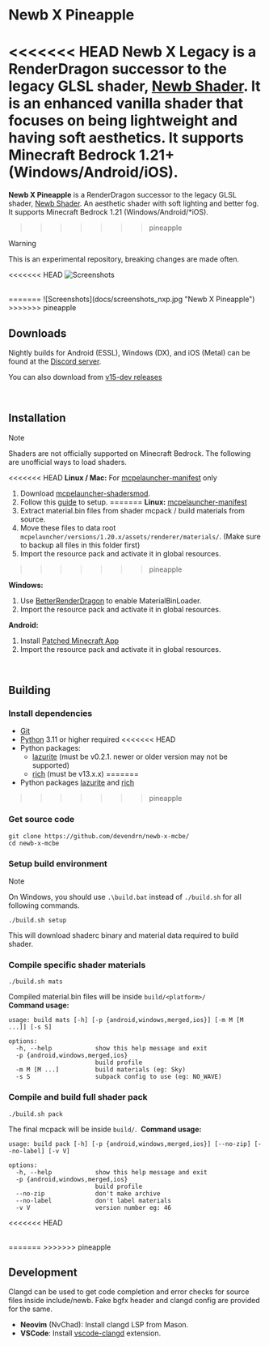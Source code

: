 # Newb X Pineapple

<<<<<<< HEAD
**Newb X Legacy** is a RenderDragon successor to the legacy GLSL shader, [Newb Shader](https://github.com/devendrn/newb-shader-mcbe). It is an enhanced vanilla shader that focuses on being lightweight and having soft aesthetics. It supports Minecraft Bedrock 1.21+ (Windows/Android/iOS).
=======
**Newb X Pineapple** is a RenderDragon successor to the legacy GLSL shader, [Newb Shader](https://github.com/devendrn/newb-shader-mcbe). An aesthetic shader with soft lighting and better fog. It supports Minecraft Bedrock 1.21 (Windows/Android/*iOS).
>>>>>>> pineapple

> [!WARNING]
> This is an experimental repository, breaking changes are made often.

<<<<<<< HEAD
![Screenshots](docs/screenshots.jpg "Newb X Legacy 15.47, MCBE 1.21.0")

<br>
=======
![Screenshots](docs/screenshots_nxp.jpg "Newb X Pineapple")
>>>>>>> pineapple

## Downloads

Nightly builds for Android (ESSL), Windows (DX), and iOS (Metal) can be found at the [Discord server](https://discord.gg/newb-community-844591537430069279).

You can also download from [v15-dev releases](https://github.com/devendrn/newb-x-mcbe/releases/tag/v15-dev)

<br>

## Installation

> [!NOTE]
> Shaders are not officially supported on Minecraft Bedrock. The following are unofficial ways to load shaders.

<<<<<<< HEAD
**Linux / Mac:** For [mcpelauncher-manifest](https://mcpelauncher.readthedocs.io/en/latest/getting_started/index.html) only
1. Download [mcpelauncher-shadersmod](https://github.com/GameParrot/mcpelauncher-shadersmod/releases/latest).
2. Follow this [guide](https://faizul118.github.io/guides/shadersmodinstallation) to setup.
=======
**Linux:** [mcpelauncher-manifest](https://github.com/minecraft-linux/mcpelauncher-ui-manifest)
1. Extract material.bin files from shader mcpack / build materials from source.
2. Move these files to data root `mcpelauncher/versions/1.20.x/assets/renderer/materials/`. (Make sure to backup all files in this folder first)
3. Import the resource pack and activate it in global resources.
>>>>>>> pineapple

**Windows:**
1. Use [BetterRenderDragon](https://github.com/ddf8196/BetterRenderDragon) to enable MaterialBinLoader.
2. Import the resource pack and activate it in global resources.

**Android:**
1. Install [Patched Minecraft App](https://devendrn.github.io/renderdragon-shaders/shaders/installation/android#using-patch-app)
2. Import the resource pack and activate it in global resources.

<br>

## Building

### Install dependencies
- [Git](https://git-scm.com/)
- [Python](https://www.python.org/) 3.11 or higher required
<<<<<<< HEAD
- Python packages:
  - [lazurite](https://veka0.github.io/lazurite/#installation) (must be v0.2.1. newer or older version may not be supported)
  - [rich](https://rich.readthedocs.io/en/stable/introduction.html#installation) (must be v13.x.x)
=======
- Python packages [lazurite](https://veka0.github.io/lazurite/#installation) and [rich](https://rich.readthedocs.io/en/stable/introduction.html#installation)
>>>>>>> pineapple

### Get source code
```
git clone https://github.com/devendrn/newb-x-mcbe/
cd newb-x-mcbe
```

### Setup build environment
> [!NOTE]
> On Windows, you should use `.\build.bat` instead of `./build.sh` for all following commands. 
```
./build.sh setup
```
This will download shaderc binary and material data required to build shader.

### Compile specific shader materials
```
./build.sh mats
```  
Compiled material.bin files will be inside `build/<platform>/`  
**Command usage:**
```
usage: build mats [-h] [-p {android,windows,merged,ios}] [-m M [M ...]] [-s S]

options:
  -h, --help            show this help message and exit
  -p {android,windows,merged,ios}
                        build profile
  -m M [M ...]          build materials (eg: Sky)
  -s S                  subpack config to use (eg: NO_WAVE)
```

### Compile and build full shader pack
```
./build.sh pack
```
The final mcpack will be inside `build/`.  
**Command usage:**
```
usage: build pack [-h] [-p {android,windows,merged,ios}] [--no-zip] [--no-label] [-v V]

options:
  -h, --help            show this help message and exit
  -p {android,windows,merged,ios}
                        build profile
  --no-zip              don't make archive
  --no-label            don't label materials
  -v V                  version number eg: 46
```
<<<<<<< HEAD

<br>
=======
>>>>>>> pineapple

## Development

Clangd can be used to get code completion and error checks for source files inside include/newb. Fake bgfx header and clangd config are provided for the same.
- **Neovim** (NvChad): Install clangd LSP from Mason.
- **VSCode**: Install [vscode-clangd](https://marketplace.visualstudio.com/items?itemName=llvm-vs-code-extensions.vscode-clangd) extension.
